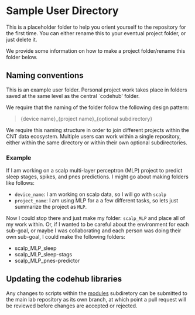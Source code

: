 # Sample User Directory

This is a placeholder folder to help you orient yourself to the repository for the first time. You can either rename this to your eventual project folder, or just delete it.

We provide some information on how to make a project folder/rename this folder below.

## Naming conventions

This is an example user folder. Personal project work takes place in folders saved at the same level as the central `codehub' folder.

We require that the naming of the folder follow the following design pattern:

> {device name}\_{project name}\_{optional subdirectory}

We require this naming structure in order to join different projects within the CNT data ecosystem. Multiple users can work within a single repository, either within the same directory or within their own optional subdirectories.

### Example

If I am working on a scalp multi-layer perceptron (MLP) project to predict sleep stages, spikes, and pnes predictions. I might go about making folders like follows:

- `device_name`: I am working on scalp data, so I will go with `scalp`
- `project_name`: I am using MLP for a a few different tasks, so lets just summarize the project as `MLP`.

Now I could stop there and just make my folder: `scalp_MLP` and place all of my work within. Or, if I wanted to be careful about the environment for each sub-goal, or maybe I was collaborating and each person was doing their own sub-goal, I could make the following folders:
- scalp_MLP_sleep
- scalp_MLP_sleep-stags
- scalp_MLP_pnes-predictor

## Updating the codehub libraries

Any changes to scripts within the [modules](../codehub/modules) subdiretory can be submitted to the main lab repository as its own branch, at which point a pull request will be reviewed before changes are accepted or rejected.
